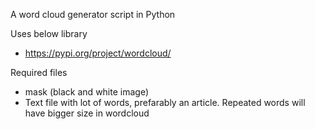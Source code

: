 A word cloud generator script in Python

Uses below library
- https://pypi.org/project/wordcloud/ 

Required files
- mask (black and white image)
- Text file with lot of words, prefarably an article. Repeated words will have bigger size in wordcloud

